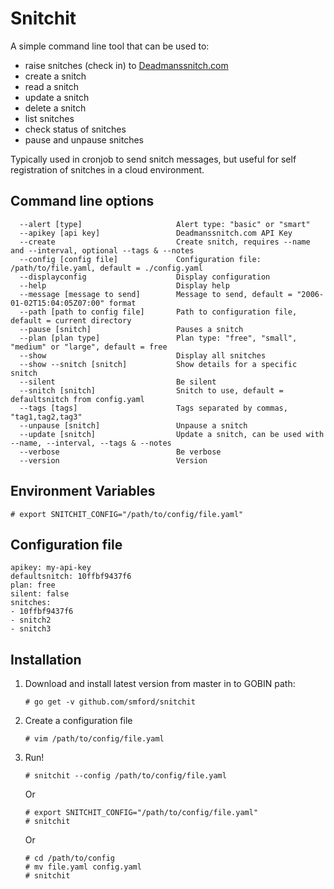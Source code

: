 # Snitchit

A simple command line tool that can be used to:
- raise snitches (check in) to [Deadmanssnitch.com](https://deadmanssnitch.com)
- create a snitch
- read a snitch
- update a snitch
- delete a snitch
- list snitches
- check status of snitches
- pause and unpause snitches

Typically used in cronjob to send snitch messages, but useful for self registration of snitches in a cloud environment. 


## Command line options
```
  --alert [type]                     Alert type: "basic" or "smart"
  --apikey [api key]                 Deadmanssnitch.com API Key
  --create                           Create snitch, requires --name and --interval, optional --tags & --notes
  --config [config file]             Configuration file: /path/to/file.yaml, default = ./config.yaml
  --displayconfig                    Display configuration
  --help                             Display help
  --message [message to send]        Message to send, default = "2006-01-02T15:04:05Z07:00" format
  --path [path to config file]       Path to configuration file, default = current directory
  --pause [snitch]                   Pauses a snitch
  --plan [plan type]                 Plan type: "free", "small", "medium" or "large", default = free
  --show                             Display all snitches
  --show --snitch [snitch]           Show details for a specific snitch
  --silent                           Be silent
  --snitch [snitch]                  Snitch to use, default = defaultsnitch from config.yaml
  --tags [tags]                      Tags separated by commas, "tag1,tag2,tag3"
  --unpause [snitch]                 Unpause a snitch
  --update [snitch]                  Update a snitch, can be used with --name, --interval, --tags & --notes
  --verbose                          Be verbose
  --version                          Version
```

## Environment Variables

```
# export SNITCHIT_CONFIG="/path/to/config/file.yaml"
```

## Configuration file
```
apikey: my-api-key
defaultsnitch: 10ffbf9437f6
plan: free
silent: false
snitches:
- 10ffbf9437f6
- snitch2
- snitch3
```

## Installation

1. Download and install latest version from master in to GOBIN path:

	```
	# go get -v github.com/smford/snitchit
	```

1. Create a configuration file

	```
	# vim /path/to/config/file.yaml
	```

1. Run!

	```
	# snitchit --config /path/to/config/file.yaml
	```

	Or
	```
	# export SNITCHIT_CONFIG="/path/to/config/file.yaml"
	# snitchit
	```

	Or
	```
	# cd /path/to/config
	# mv file.yaml config.yaml
	# snitchit
	```
